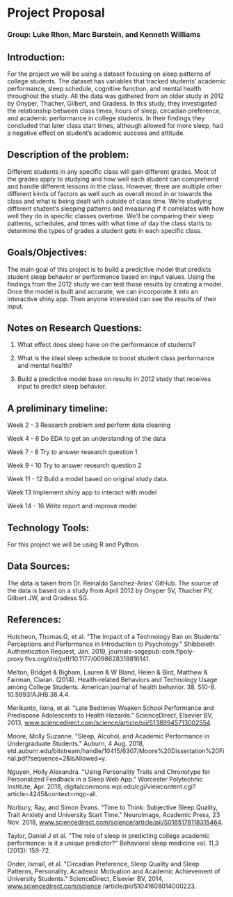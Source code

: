 # Project Proposal

### Group: Luke Rhon, Marc Burstein, and Kenneth Williams

## Introduction:
For the project we will be using a dataset focusing on sleep patterns of 
college students. The dataset has variables that tracked students’ 
academic performance, sleep schedule, cognitive function, and
mental health throughout the study. All the data was gathered from an 
older study in 2012 by Onyper, Thacher, Gilbert, and Gradess. In this 
study, they investigated the relationship between class times,
hours of sleep, circadian preference, and academic performance in 
college students. In their findings they concluded that later class 
start times, although allowed for more sleep, had a negative effect
on student’s academic success and attitude.

## Description of the problem:
Different students in any specific class will gain different grades. 
Most of the grades apply to studying and how well each student can 
comprehend and handle different lessons in the class.
However, there are multiple other different kinds of factors as well 
such as overall mood in or towards the class and what is being dealt 
with outside of class time. We’re studying different student’s
sleeping patterns and measuring if it correlates with how well they do 
in specific classes overtime. We’ll be comparing their sleep patterns, 
schedules, and times with what time of day the class starts
to determine the types of grades a student gets in each specific class.

## Goals/Objectives:
The main goal of this project is to build a predictive model that 
predicts student sleep behavior or performance based on input values. 
Using the findings from the 2012 study we can test those results
by creating a model. Once the model is built and accurate, we can 
incorporate it into an interactive shiny app. Then anyone interested can 
see the results of their input.

## Notes on Research Questions:
1. What effect does sleep have on the performance of students?


2. What is the ideal sleep schedule to boost student class performance 
and mental health?


3. Build a predictive model base on results in 2012 study that receives 
input to predict sleep behavior.

## A preliminary timeline:

Week 2 - 3
Research problem and perform data cleaning

Week 4 - 6
Do EDA to get an understanding of the data

Week 7 - 8
Try to answer research question 1

Week 9 - 10
Try to answer research question 2

Week 11 - 12
Build a model based on original study data.

Week 13
Implement shiny app to interact with model

Week 14 - 16
Write report and improve model

## Technology Tools:
For this project we will be using R and Python.

## Data Sources:
The data is taken from Dr. Reinaldo Sanchez-Arias’ GitHub. The source of 
the data is based on a study from April 2012 by Onyper SV, Thacher PV, 
Gilbert JW, and Gradess SG.

## References:
Hutcheon, Thomas.G, et al. "The Impact of a Technology Ban on Students'
Perceptions and Performance in Introduction to Psychology." Shibboleth
Authentication Request, Jan. 2019, 
journals-sagepub-com.flpoly-proxy.flvs.org/doi/pdf/10.1177/0098628318816141.

Melton, Bridget & Bigham, Lauren & W Bland, Helen & Bird, Matthew & 
Fairman, Ciaran. (2014). Health-related Behaviors and Technology Usage 
among College Students. American journal of health behavior. 38. 510-8. 
10.5993/AJHB.38.4.4.

Merikanto, Ilona, et al. "Late Bedtimes Weaken School Performance and Predispose 
Adolescents to Health Hazards." ScienceDirect, Elsevier BV, 2013, 
www.sciencedirect.com/science/article/pii/S1389945713002554.

Moore, Molly Suzanne. "Sleep, Alcohol, and Academic Performance in Undergraduate
Students." Auburn, 4 Aug. 2018, 
etd.auburn.edu/bitstream/handle/10415/6307/Moore%20Dissertation%20Final.pdf?sequence=2&isAllowed=y.

Nguyen, Holly Alexandra. "Using Personality Traits and Chronotype for
Personalized Feedback in a Sleep Web App." Worcester Polytechnic Institute, Apr.
2018, digitalcommons.wpi.edu/cgi/viewcontent.cgi?article=4245&context=mqp-all.

Norbury, Ray, and Simon Evans. "Time to Think: Subjective Sleep Quality, Trait 
Anxiety and University Start Time." NeuroImage, Academic Press, 23 Nov. 2018, 
www.sciencedirect.com/science/article/pii/S0165178118315464.

Taylor, Daniel J et al. "The role of sleep in predicting college academic
performance: is it a unique predictor?" Behavioral sleep medicine vol. 11,3
(2013): 159-72.

Onder, Ismail, et al. "Circadian Preference, Sleep Quality and Sleep Patterns,
Personality, Academic Motivation and Academic Achievement of University
Students." ScienceDirect, Elsevier BV, 2014, www.sciencedirect.com/science
/article/pii/S1041608014000223.
